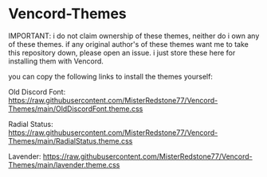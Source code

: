 # Vencord-Themes
IMPORTANT: i do not claim ownership of these themes, neither do i own any of these themes. if any original author's of these themes want me to take this repository down, please open an issue. i just store these here for installing them with Vencord.

you can copy the following links to install the themes yourself:

Old Discord Font:
https://raw.githubusercontent.com/MisterRedstone77/Vencord-Themes/main/OldDiscordFont.theme.css

Radial Status:
https://raw.githubusercontent.com/MisterRedstone77/Vencord-Themes/main/RadialStatus.theme.css

Lavender:
https://raw.githubusercontent.com/MisterRedstone77/Vencord-Themes/main/lavender.theme.css

